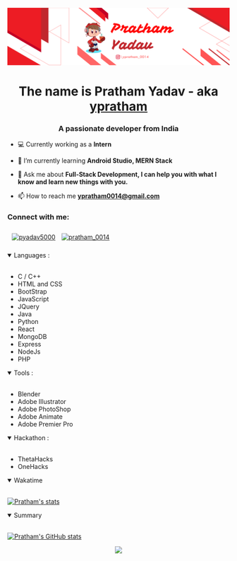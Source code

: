 [![ProfileBanner](https://github.com/ypratham/ypratham/blob/main/Images/GitHub%20Banner.png)](https://github.com/ypratham)


<h1 align="center"> The name is Pratham Yadav - aka <a href="www.ypratham.me">ypratham</a></h1> 

<h3 align="center">A passionate developer from India</h3>

- :computer: Currently working as a **Intern**

- 🌱 I’m currently learning **Android Studio, MERN Stack**

- 💬 Ask me about **Full-Stack Development, I can help you with what I know and learn new things with you.**

- 📫 How to reach me **ypratham0014@gmail.com**


<h3 align="left">Connect with me:</h3>
<p align="left">
<a href="https://www.hackerrank.com/pyadav5000" target="blank"><img align="center" src="https://i.ibb.co/4ggQWHL/Linked-In-Icon.png" alt="pyadav5000" height="30" width="30" style="margin: 10px" /></a>
<a href="https://instagram.com/pratham_0014" target="blank"><img align="center" src="https://i.ibb.co/hsqptbP/Instagram-Icon.png" alt="pratham_0014" height="30" width="30" /></a>

</p>

<details open>
  <summary> Languages : </summary>
<br>
  <ul>
    <li> C / C++ </li>
    <li> HTML and CSS </li>
    <li> BootStrap </li>
    <li> JavaScript </li>
    <li> JQuery </li>
    <li> Java </li> 
    <li> Python </li>
    <li> React </li>
    <li> MongoDB </li>
    <li> Express </li>
    <li> NodeJs </li>
    <li> PHP </li>
  </ul>
</details>
 <details open>
<summary> Tools : </summary>
<br>
  <ul> 
  <li> Blender </li>
  <li> Adobe Illustrator </li>
  <li> Adobe PhotoShop </li>
  <li> Adobe Animate </li>
  <li> Adobe Premier Pro </li>
  </ul>
</details>

<details open>
  <summary> Hackathon : </summary>
  <br>
  <ul>
    <li>ThetaHacks</li>
    <li>OneHacks</li>
  </ul>
 </details>
 <details open>
  <summary> Wakatime </summary>
  <br>
  
  [![Pratham's stats](https://github-readme-stats.vercel.app/api/wakatime?username=ypratham)](https://github.com/anuraghazra/github-readme-stats)

 </details>
  
   <details open>
  <summary> Summary </summary>
  <br>
  
  [![Pratham's GitHub stats](https://github-readme-stats.vercel.app/api?username=ypratham&show_icons=true&theme=radical)](https://github.com/anuraghazra/github-readme-stats)

 </details>

<p align="center">
    <img src="https://img.shields.io/badge/THANKS%20FOR-VISITING%20❤%EF%B8%8F-informational?style=for-the-badge&logo=github"/>    
</p>




